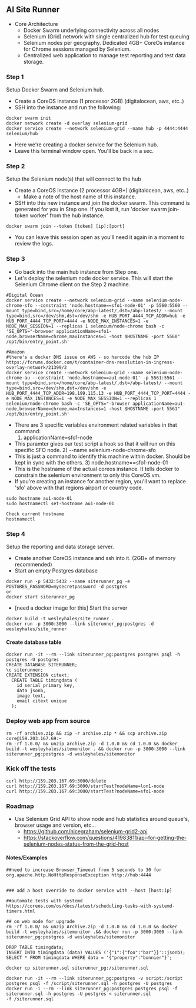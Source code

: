 
## AI Site Runner

* Core Architecture
  * Docker Swarm underlying connectivity across all nodes
  * Selenium (Grid) network with single centralized hub for test queuing
  * Selenium nodes per geography. Dedicated 4GB+ CoreOs instance for Chrome sessions managed by Selenium. 
  * Centralized web application to manage test reporting and test data storage.

### Step 1
Setup Docker Swarm and Selenium hub.
* Create a CoreOS instance (1 processor 2GB) (digitalocean, aws, etc..)
* SSH into the instance and run the following:
```
docker swarm init
docker network create -d overlay selenium-grid
docker service create --network selenium-grid --name hub -p 4444:4444 selenium/hub
```
* Here we're creating a docker service for the Selenium hub.
* Leave this terminal window open. You'll be back in a sec.

### Step 2
Setup the Selenium node(s) that will connect to the hub
* Create a CoreOS instance (2 processor 4GB+) (digitalocean, aws, etc..)
  * Make a note of the host name of this instance.
* SSH into this new instance and join the docker swarm. This command is generated for you in Step one. If you lost it,
run 'docker swarm join-token worker' from the hub instance.
```
docker swarm join --token [token] [ip]:[port]
```
* You can leave this session open as you'll need it again in a moment to review the logs.

### Step 3
* Go back into the main hub instance from Step one. 
* Let's deploy the selenium node docker service. This will start the Selenium Chrome client on the Step 2 machine.
```
#Digital Ocean
docker service create --network selenium-grid --name selenium-node-chrome-sfo --constraint 'node.hostname==sfo1-node-01' -p 5560:5560 --mount type=bind,src=/home/core/abp-latest/,dst=/abp-latest/ --mount type=bind,src=/dev/shm,dst=/dev/shm -e HUB_PORT_4444_TCP_ADDR=hub -e HUB_PORT_4444_TCP_PORT=4444 -e NODE_MAX_INSTANCES=1 -e NODE_MAX_SESSION=1 --replicas 1 selenium/node-chrome bash -c 'SE_OPTS="-browser applicationName=sfo1-node,browserName=chrome,maxInstances=1 -host $HOSTNAME -port 5560" /opt/bin/entry_point.sh'

#Amazon
#there's a docker DNS issue on AWS - so harcode the hub IP
https://forums.docker.com/t/container-dns-resolution-in-ingress-overlay-network/21399/2
docker service create --network selenium-grid --name selenium-node-chrome-au --constraint 'node.hostname==au1-node-01' -p 5561:5561 --mount type=bind,src=/home/core/abp-latest/,dst=/abp-latest/ --mount type=bind,src=/dev/shm,dst=/dev/shm -e HUB_PORT_4444_TCP_ADDR=198.199.115.13 -e HUB_PORT_4444_TCP_PORT=4444 -e NODE_MAX_INSTANCES=1 -e NODE_MAX_SESSION=1 --replicas 1 selenium/node-chrome bash -c 'SE_OPTS="-browser applicationName=au1-node,browserName=chrome,maxInstances=1 -host $HOSTNAME -port 5561" /opt/bin/entry_point.sh'
```
* There are 3 specific variables environment related variables in that command:
  1) applicationName=sfo1-node
* This paramter gives our test script a hook so that it will run on this specific SFO node.
  2) --name selenium-node-chrome-sfo
* This is just a command to identify this machine within docker. Should be kept in sync with the others.
  3) node.hostname==sfo1-node-01
* This is the hostname of the actual coreos instance. It tells docker to constrain the selenium environment to only this CoreOS vm.
* If you're creating an instance for another region, you'll want to replace 'sfo' above with that regions airport or country code.
```
sudo hostname au1-node-01
sudo hostnamectl set-hostname au1-node-01

Check current hostname
hostnamectl
```

### Step 4
Setup the reporting and data storage server.
* Create another CoreOS instance and ssh into it. (2GB+ of memory recommended)
* Start an empty Postgres database
```
docker run -p 5432:5432 --name siterunner_pg -e POSTGRES_PASSWORD=mysecretpassword -d postgres
or 
docker start siterunner_pg
```
* [need a docker image for this] Start the server
```
docker build -t wesleyhales/site_runner .
docker run -p 3000:3000 --link siterunner_pg:postgres -d wesleyhales/site_runner
```

#### Create database table
```
docker run -it --rm --link siterunner_pg:postgres postgres psql -h postgres -U postgres
CREATE DATABASE SITERUNNER;
\c siterunner;
CREATE EXTENSION citext;
  CREATE TABLE timingdata (
    id serial primary key,
    data jsonb,
    image text,
    email citext unique
  );
```

### Deploy web app from source
```
rm -rf archive.zip && zip -r archive.zip * && scp archive.zip core@159.203.167.69:~ 
rm -rf 1.0.0/ && unzip archive.zip -d 1.0.0 && cd 1.0.0 && docker build -t wesleyhales/sitemonitor . && docker run -p 3000:3000 --link siterunner_pg:postgres -d wesleyhales/sitemonitor
```

### Kick off the tests
```
curl http://159.203.167.69:3000/delete
curl http://159.203.167.69:3000/startTest?nodeName=lon1-node
curl http://159.203.167.69:3000/startTest?nodeName=sfo1-node
```



### Roadmap
* Use Selenium Grid API to show node and hub statistics around queue's, browser usage and version, etc...
  * https://github.com/nicegraham/selenium-grid2-api
  * https://stackoverflow.com/questions/41983811/api-for-getting-the-selenium-nodes-status-from-the-grid-host

#### Notes/Examples
```
##need to increase Browser_Timeout from 5 seconds to 30 for org.apache.http.NoHttpResponseException http://hub:4444


### add a host override to docker service with --host [host:ip]

##automate tests with systemd
https://coreos.com/os/docs/latest/scheduling-tasks-with-systemd-timers.html

## on web node for upgrade
rm -rf 1.0.0/ && unzip Archive.zip -d 1.0.0 && cd 1.0.0 && docker build -t wesleyhales/sitemonitor .&& docker run -p 3000:3000 --link siterunner_pg:postgres -d wesleyhales/sitemonitor

DROP TABLE timingdata;
INSERT INTO timingdata (data) VALUES ('{"1":{"foo":"bar"}}'::jsonb);
SELECT * FROM timingdata WHERE data = '{"property":"bonnier"}';

docker cp siterunner.sql siterunner_pg:/siterunner.sql

docker run -it --rm --link siterunner_pg:postgres -v script:/script postgres psql -f /script/siterunner.sql -h postgres -U postgres
docker run -i --rm --link siterunner_pg:postgres postgres psql -f siterunner.sql -h postgres -U postgres < siterunner.sql
-f /siterunner.sql
```